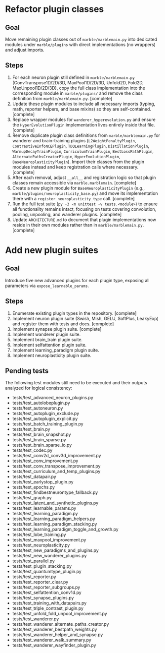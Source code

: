 # Refactor plugin classes

## Goal
Move remaining plugin classes out of `marble/marblemain.py` into dedicated modules under `marble/plugins` with direct implementations (no wrappers) and adjust imports.

## Steps
1. For each neuron plugin still defined in `marble/marblemain.py` (ConvTranspose1D/2D/3D, MaxPool1D/2D/3D, Unfold2D, Fold2D, MaxUnpool1D/2D/3D), copy the full class implementation into the corresponding module in `marble/plugins/` and remove the class definition from `marble/marblemain.py`. [complete]
2. Update these plugin modules to include all necessary imports (typing, math, reporter helpers, and base mixins) so they are self-contained. [complete]
3. Replace wrapper modules for `wanderer_hyperevolution.py` and ensure the `HyperEvolutionPlugin` implementation lives entirely inside that file. [complete]
4. Remove duplicate plugin class definitions from `marble/marblemain.py` for wanderer and brain-training plugins (`L2WeightPenaltyPlugin`, `ContrastiveInfoNCEPlugin`, `TDQLearningPlugin`, `DistillationPlugin`, `WarmupDecayTrainPlugin`, `CurriculumTrainPlugin`, `BestLossPathPlugin`, `AlternatePathsCreatorPlugin`, `HyperEvolutionPlugin`, `BaseNeuroplasticityPlugin`). Import their classes from the plugin modules instead and keep registration calls where necessary. [complete]
5. After each removal, adjust `__all__` and registration logic so that plugin classes remain accessible via `marble.marblemain`. [complete]
6. Create a new plugin module for `BaseNeuroplasticityPlugin` (e.g., `marble/plugins/neuroplasticity_base.py`) and move its implementation there with a `register_neuroplasticity_type` call. [complete]
7. Run the full test suite (`py -3 -m unittest -v tests.<module>`) to ensure all functionality remains intact, focusing on tests covering convolution, pooling, unpooling, and wanderer plugins. [complete]
8. Update `ARCHITECTURE.md` to document that plugin implementations now reside in their own modules rather than in `marble/marblemain.py`. [complete]

# Add new plugin suites

## Goal
Introduce five new advanced plugins for each plugin type, exposing all parameters via `expose_learnable_params`.

## Steps
1. Enumerate existing plugin types in the repository. [complete]
2. Implement neuron plugin suite (Swish, Mish, GELU, SoftPlus, LeakyExp) and register them with tests and docs. [complete]
3. Implement synapse plugin suite. [complete]
4. Implement wanderer plugin suite.
5. Implement brain_train plugin suite.
6. Implement selfattention plugin suite.
7. Implement learning_paradigm plugin suite.
8. Implement neuroplasticity plugin suite.

## Pending tests

The following test modules still need to be executed and their outputs
analyzed for logical consistency:

- tests/test_advanced_neuron_plugins.py
- tests/test_autolobeplugin.py
- tests/test_autoneuron.py
- tests/test_autoplugin_exclude.py
- tests/test_autoplugin_explicit.py
- tests/test_batch_training_plugin.py
- tests/test_brain.py
- tests/test_brain_snapshot.py
- tests/test_brain_sparse.py
- tests/test_brain_sparse_io.py
- tests/test_codec.py
- tests/test_conv2d_conv3d_improvement.py
- tests/test_conv_improvement.py
- tests/test_conv_transpose_improvement.py
- tests/test_curriculum_and_temp_plugins.py
- tests/test_datapair.py
- tests/test_earlystop_plugin.py
- tests/test_epochs.py
- tests/test_findbestneurontype_fallback.py
- tests/test_graph.py
- tests/test_latent_and_synthetic_plugins.py
- tests/test_learnable_params.py
- tests/test_learning_paradigm.py
- tests/test_learning_paradigm_helpers.py
- tests/test_learning_paradigm_stacking.py
- tests/test_learning_paradigm_toggle_and_growth.py
- tests/test_lobe_training.py
- tests/test_maxpool_improvement.py
- tests/test_neuroplasticity.py
- tests/test_new_paradigms_and_plugins.py
- tests/test_new_wanderer_plugins.py
- tests/test_parallel.py
- tests/test_plugin_stacking.py
- tests/test_quantumtype_plugin.py
- tests/test_reporter.py
- tests/test_reporter_clear.py
- tests/test_reporter_subgroups.py
- tests/test_selfattention_conv1d.py
- tests/test_synapse_plugins.py
- tests/test_training_with_datapairs.py
- tests/test_triple_contrast_plugin.py
- tests/test_unfold_fold_unpool_improvement.py
- tests/test_wanderer.py
- tests/test_wanderer_alternate_paths_creator.py
- tests/test_wanderer_bestpath_weights.py
- tests/test_wanderer_helper_and_synapse.py
- tests/test_wanderer_walk_summary.py
- tests/test_wanderer_wayfinder_plugin.py
